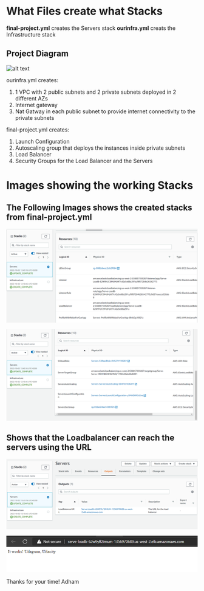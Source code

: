 # What Files create what Stacks
**final-project.yml** creates the Servers stack
**ourinfra.yml** creats the Infrastructure stack

## Project Diagram
![alt text](https://github.com/Adhamfm/Cloud-DevOps/blob/main/FinalProject.png "Project Diagram")

ourinfra.yml creates:
1. 1 VPC with 2 public subnets and 2 private subnets deployed in 2 different AZs 
2. Internet gateway
3. Nat Gatway in each public subnet to provide internet connectivity to the private subnets

final-project.yml creates:
1. Launch Configuration  
2. Autoscaling group that deploys the instances inside private subnets
3. Load Balancer 
4. Security Groups for the Load Balancer and the Servers

# Images showing the working Stacks
## The Following Images shows the created stacks from final-project.yml
![alt text](https://github.com/Adhamfm/Cloud-DevOps/blob/main/resources1.png "Servers Resources 1")

![alt text](https://github.com/Adhamfm/Cloud-DevOps/blob/main/resources2.png "Servers Resources 2")
## Shows that the Loadbalancer can reach the servers using the URL
![alt text](https://github.com/Adhamfm/Cloud-DevOps/blob/main/output.png "Servers Output showing LoadBalancer URL")

![alt text](https://github.com/Adhamfm/Cloud-DevOps/blob/main/workingTest.png "LoadBalancer Response ")

Thanks for your time!
Adham
